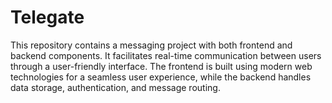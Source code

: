 # Telegate
 This repository contains a messaging project with both frontend and backend components. It facilitates real-time communication between users through a user-friendly interface. The frontend is built using modern web technologies for a seamless user experience, while the backend handles data storage, authentication, and message routing.
